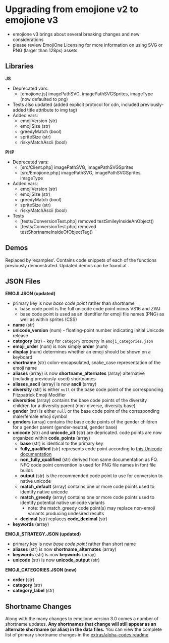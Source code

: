 # Upgrading from emojione v2 to emojione v3

*  emojione v3 brings about several breaking changes and new considerations
*  please review EmojiOne Licensing for more information on using SVG or PNG (larger than 128px) assets

## Libraries
**JS**
 - Deprecated vars: 
 	- [emojione.js] imagePathSVG, imagePathSVGSprites, imageType (now defaulted to png)
 - Tests also updated (added explicit protocol for cdn, included previously-added title attribute to img tag)
  - Added vars: 
  	- emojiVersion (str)
	- emojiSize (str)
  	- greedyMatch (bool)
	- spriteSize (str)
	- riskyMatchAscii (bool)

**PHP**
 - Deprecated vars: 
	- [src/Client.php] imagePathSVG, imagePathSVGSprites
	- [src/Emojione.php] imagePathSVG, imagePathSVGSprites, imageType
 - Added vars:
 	- emojiVersion (str)
	- emojiSize (str)
	- greedyMatch (bool)
	- spriteSize (str)
	- riskyMatchAscii (bool)
 - Tests
	- [tests/ConversionTest.php] removed testSmileyInsideAnObject()
	- [tests/ConversionTest.php] removed testShortnameInsideOfObjectTag()

## Demos
Replaced by ‘examples’. Contains code snippets of each of the functions previously demonstrated. Updated demos can be found at <a href="https://demos.emojione.com/latest"></a>.

## JSON Files
**EMOJI.JSON (updated)** 
 - primary key is now *base code point* rather than shortname
	- base code point is the full unicode code point minus VS16 and ZWJ
	- base code point is used as an identifier for emoji file names (PNG) as well as within sprites (CSS)
 - **name** (str)
 - **unicode_version** (num) - floating-point number indicating initial Unicode release
 - **category** (str) - key for `category` property in `emoji_categories.json`
 - **emoji_order** (num) is now simply **order** (num)
 - **display** (num) determines whether an emoji should be shown on a keyboard
 - **shortname** (str) colon-encapsulated, snake_case representation of the emoji name
 - **aliases** (array) is now **shortname_alternates** (array) alternative (including previously-used) shortnames
 - **aliases_ascii** (array) is now **ascii** (array)
 - **diversity** (str) is either `null` or the base code point of the corresponding Fitzpatrick Emoji Modifier
 - **diversities** (array) contains the base code points of the diversity children for a diversity parent (non-diverse, diversity base)
 - **gender** (str) is either `null` or the base code point of the corresponding male/female emoji symbol
 - **genders** (array) contains the base code points of the gender children for a gender parent (gender-neutral, gender base)
 - **unicode** (str) and **unicode_alt** (str) are depricated. code points are now organized within **code_points** (array)
 	- **base** (str) is identical to the primary key
 	- **fully_qualified** (str) represents code point according to [this Unicode documentation](http://unicode.org/Public/emoji/5.0/emoji-test.txt)
 	- **non_fully_qualified** (str) derived from same documentation as FQ. NFQ code point convention is used for PNG file names in font file builds
	- **output** (str) is the recommended code point to use for conversion to native unicode
	- **match_default** (array) contains one or more code points used to identify native unicode
	- **match_greedy** (array) contains one or more code points used to identify potential native unicode variants
		- note: the match_greedy code point(s) may replace non-emoji variants producing undesired results
	- **decimal** (str) replaces **code_decimal** (str)
 - **keywords** (array)

**EMOJI_STRATEGY.JSON (updated)**
 - primary key is now *base code point* rather than short name
 - **aliases** (str) is now **shortname_alternates** (array)
 - **keywords** (str) is now **keywords** (array)
 - **unicode** (str) is now **unicode_output** (str)

**EMOJI_CATEGORIES.JSON (new)**
 - **order** (str)
 - **category** (str)
 - **category_label** (str)

## Shortname Changes
Along with the many changes to emojione version 3.0 comes a number of shortname updates. **Any shortnames that change will still appear as an alternate shortname (or alias) in the data files.** You can view the complete list of primary shortname changes in the [extras/alpha-codes readme](extras/alpha-codes/).
